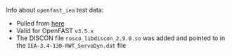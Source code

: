 Info about `openfast_iea` test data:
- Pulled from [here](https://github.com/IEAWindSystems/IEA-3.4-130-RWT/tree/82bcb1e1ebcfb7000c721f8350aa5977380e5068/openfast)
- Valid for OpenFAST `v3.5.x`
- The DISCON file `rosco_libdiscon_2.9.0.so` was added and pointed to in the `IEA-3.4-130-RWT_ServoDyn.dat` file
